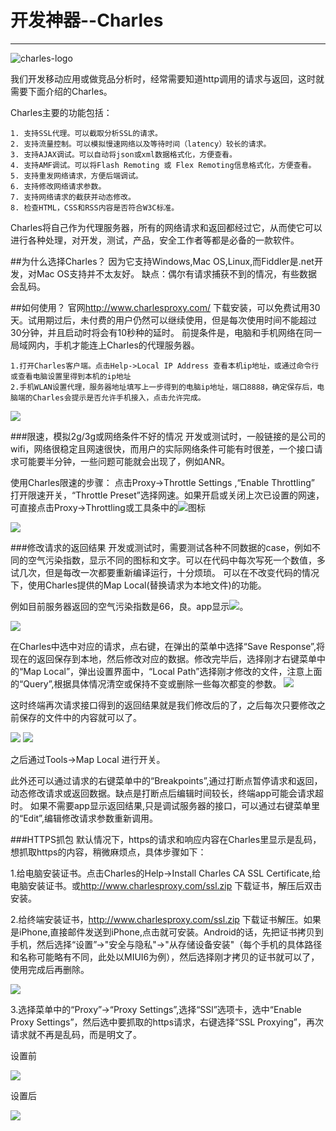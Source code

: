 # 开发神器--Charles

---

![charles-logo](https://raw.githubusercontent.com/skdck/blog/master/images/2014-09-29%E5%BC%80%E5%8F%91%E7%A5%9E%E5%99%A8Charles/charles-logo.png)

我们开发移动应用或做竞品分析时，经常需要知道http调用的请求与返回，这时就需要下面介绍的Charles。  

Charles主要的功能包括：

    1. 支持SSL代理。可以截取分析SSL的请求。
    2. 支持流量控制。可以模拟慢速网络以及等待时间（latency）较长的请求。
    3. 支持AJAX调试。可以自动将json或xml数据格式化，方便查看。
    4. 支持AMF调试。可以将Flash Remoting 或 Flex Remoting信息格式化，方便查看。
    5. 支持重发网络请求，方便后端调试。
    6. 支持修改网络请求参数。
    7. 支持网络请求的截获并动态修改。
    8. 检查HTML，CSS和RSS内容是否符合W3C标准。
    
Charles将自己作为代理服务器，所有的网络请求和返回都经过它，从而使它可以进行各种处理，对开发，测试，产品，安全工作者等都是必备的一款软件。

##为什么选择Charles？
因为它支持Windows,Mac OS,Linux,而Fiddler是.net开发，对Mac OS支持并不太友好。
缺点：偶尔有请求捕获不到的情况，有些数据会乱码。

##如何使用？
官网<http://www.charlesproxy.com/> 下载安装，可以免费试用30天。试用期过后，未付费的用户仍然可以继续使用，但是每次使用时间不能超过30分钟，并且启动时将会有10秒种的延时。
前提条件是，电脑和手机网络在同一局域网内，手机才能连上Charles的代理服务器。

    1.打开Charles客户端。点击Help->Local IP Address 查看本机ip地址，或通过命令行或查看电脑设置里得到本机的ip地址
    2.手机WLAN设置代理，服务器地址填写上一步得到的电脑ip地址，端口8888，确定保存后，电脑端的Charles会提示是否允许手机接入，点击允许完成。
   
![](https://raw.githubusercontent.com/skdck/blog/master/images/2014-09-29%E5%BC%80%E5%8F%91%E7%A5%9E%E5%99%A8Charles/1.jpeg)

###限速，模拟2g/3g或网络条件不好的情况
开发或测试时，一般链接的是公司的wifi，网络很稳定且网速很快，而用户的实际网络条件可能有时很差，一个接口请求可能要半分钟，一些问题可能就会出现了，例如ANR。

使用Charles限速的步骤：
点击Proxy->Throttle Settings ,“Enable Throttling” 打开限速开关，“Throttle Preset”选择网速。如果开启或关闭上次已设置的网速，可直接点击Proxy->Throttling或工具条中的![](https://raw.githubusercontent.com/skdck/blog/master/images/2014-09-29%E5%BC%80%E5%8F%91%E7%A5%9E%E5%99%A8Charles/3.png)图标

![](https://raw.githubusercontent.com/skdck/blog/master/images/2014-09-29%E5%BC%80%E5%8F%91%E7%A5%9E%E5%99%A8Charles/2.png)

###修改请求的返回结果
开发或测试时，需要测试各种不同数据的case，例如不同的空气污染指数，显示不同的图标和文字。可以在代码中每次写死一个数值，多试几次，但是每改一次都要重新编译运行，十分烦琐。
可以在不改变代码的情况下，使用Charles提供的Map Local(替换请求为本地文件)的功能。

例如目前服务器返回的空气污染指数是66，良。app显示![](https://raw.githubusercontent.com/skdck/blog/master/images/2014-09-29%E5%BC%80%E5%8F%91%E7%A5%9E%E5%99%A8Charles/4.png)。

![](https://raw.githubusercontent.com/skdck/blog/master/images/2014-09-29%E5%BC%80%E5%8F%91%E7%A5%9E%E5%99%A8Charles/5.png)

在Charles中选中对应的请求，点右键，在弹出的菜单中选择“Save Response”,将现在的返回保存到本地，然后修改对应的数据。修改完毕后，选择刚才右键菜单中的“Map Local”，弹出设置界面中，“Local Path”选择刚才修改的文件，注意上面的“Query”,根据具体情况清空或保持不变或删除一些每次都变的参数。
![](https://raw.githubusercontent.com/skdck/blog/master/images/2014-09-29%E5%BC%80%E5%8F%91%E7%A5%9E%E5%99%A8Charles/6.png)

这时终端再次请求接口得到的返回结果就是我们修改后的了，之后每次只要修改之前保存的文件中的内容就可以了。

![](https://raw.githubusercontent.com/skdck/blog/master/images/2014-09-29%E5%BC%80%E5%8F%91%E7%A5%9E%E5%99%A8Charles/7.png)
![](https://raw.githubusercontent.com/skdck/blog/master/images/2014-09-29%E5%BC%80%E5%8F%91%E7%A5%9E%E5%99%A8Charles/8.jpeg)

之后通过Tools->Map Local 进行开关。

此外还可以通过请求的右键菜单中的“Breakpoints”,通过打断点暂停请求和返回，动态修改请求或返回数据。缺点是打断点后编辑时间较长，终端app可能会请求超时。
如果不需要app显示返回结果,只是调试服务器的接口，可以通过右键菜单里的“Edit”,编辑修改请求参数重新调用。

###HTTPS抓包
默认情况下，https的请求和响应内容在Charles里显示是乱码，想抓取https的内容，稍微麻烦点，具体步骤如下：

1.给电脑安装证书。点击Charles的Help->Install Charles CA SSL Certificate,给电脑安装证书。或<http://www.charlesproxy.com/ssl.zip> 下载证书，解压后双击安装。

2.给终端安装证书，<http://www.charlesproxy.com/ssl.zip> 下载证书解压。如果是iPhone,直接邮件发送到iPhone,点击就可安装。Android的话，先把证书拷贝到手机，然后选择“设置”->"安全与隐私"->"从存储设备安装"（每个手机的具体路径和名称可能略有不同，此处以MIUI6为例），然后选择刚才拷贝的证书就可以了，使用完成后再删除。

![](https://raw.githubusercontent.com/skdck/blog/master/images/2014-09-29%E5%BC%80%E5%8F%91%E7%A5%9E%E5%99%A8Charles/9.png)

3.选择菜单中的“Proxy”->“Proxy Settings”,选择“SSl”选项卡，选中“Enable Proxy Settings”，然后选中要抓取的https请求，右键选择“SSL Proxying”，再次请求就不再是乱码，而是明文了。

设置前

![](https://raw.githubusercontent.com/skdck/blog/master/images/2014-09-29%E5%BC%80%E5%8F%91%E7%A5%9E%E5%99%A8Charles/10.png)

设置后

![](https://raw.githubusercontent.com/skdck/blog/master/images/2014-09-29%E5%BC%80%E5%8F%91%E7%A5%9E%E5%99%A8Charles/11.png)















